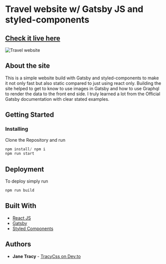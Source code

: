 # Travel website w/ Gatsby JS and styled-components

## [Check it live here](https://relaxed-bohr-593796.netlify.app/)

![Travel website](https://i.ibb.co/hZKMWgF/day-73.png)

## About the site
This is a simple website build with Gatsby and styled-components to make it not only fast but also static compared to just using react only. 
Building the site helped to get to know to use images in Gatsby and how to use Graphql to render the data to the front end side. I truly learned a lot from the Official Gatsby documentation with clear stated examples. 

## Getting Started

### Installing

Clone the Repository and run

```js
npm install/ npm i
npm run start
```
## Deployment

To deploy simply run

```js
npm run build
```

## Built With

- [React JS](https://reactjs.org/)
- [Gatsby](https://www.gatsbyjs.com/docs/quick-start/)
- [Styled Components](https://www.styled-components.com)

## Authors

- **Jane Tracy**  - [TracyCss on Dev.to](https://dev.to/tracycss)
